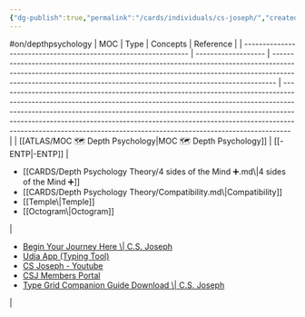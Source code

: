 ```yaml
---
{"dg-publish":true,"permalink":"/cards/individuals/cs-joseph/","created":"2023-01-29T18:56:34.797+01:00","updated":"2023-04-29T16:59:48.242+02:00"}
---
```


#on/depthpsychology 
| MOC                                                             | Type                | Concepts                                                                                                                                                                                                                                    | Reference                                                                                                                                                                                                                                                                                                                                                                                                |
| --------------------------------------------------------------- | ------------------- | ------------------------------------------------------------------------------------------------------------------------------------------------------------------------------------------------------------------------------------------- | -------------------------------------------------------------------------------------------------------------------------------------------------------------------------------------------------------------------------------------------------------------------------------------------------------------------------------------------------------------------------------------------------------- |
| [[ATLAS/MOC 🗺️ Depth Psychology\|MOC 🗺️ Depth Psychology]] | [[-ENTP\|-ENTP]] | <ul><li>[[CARDS/Depth Psychology Theory/4 sides of the Mind ➕.md\\|4 sides of the Mind ➕]]</li><li>[[CARDS/Depth Psychology Theory/Compatibility.md\\|Compatibility]]</li><li>[[Temple\\|Temple]]</li><li>[[Octogram\\|Octogram]]</li></ul> | <ul><li>[Begin Your Journey Here \\| C.S. Joseph](https://csjoseph.life/)</li><li>[Udja App (Typing Tool)](https://www.udja.app/#/)</li><li>[CS Joseph - Youtube](https://www.youtube.com/@CSJoseph)</li><li>[CSJ Members Portal](https://offers.csjoseph.life/portal)</li><li>[Type Grid Companion Guide Download \\| C.S. Joseph](https://csjoseph.life/type-grid-companion-guide-download/)</li></ul> |





